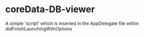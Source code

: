 # coreData-DB-viewer
A simple 'script' which is inserted in the AppDelegate file within didFinishLaunchingWithOptions
